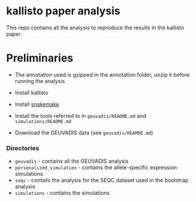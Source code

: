 # kallisto paper analysis

This repo contains all the analysis to reproduce the results in the kallisto paper.

# Preliminaries

- The annotation used is gzipped in the annotation folder, unzip it before running the analysis
- Install kallisto
- Install [snakemake](https://bitbucket.org/johanneskoester/snakemake)
- Install the tools referred to in `geuvadis/README.md` and `simulations/README.md`

- Download the GEUVADIS data (see `geuvadis/REAMDE.md`)

### Directories

- `geuvadis` - contains all the GEUVADIS analysis
- `personalized_simulation` - contains the allele-specific expression
  simulations
- `seqc` - contails the analysis for the SEQC dataset used in the bootstrap
  analysis
- `simulations` - contains the simulations
